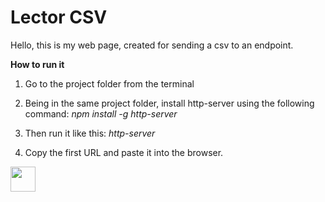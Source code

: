 # Lector CSV

Hello, this is my web page, created for sending a csv to an endpoint.

**How to run it**

1. Go to the project folder from the terminal
   
2. Being in the same project folder, install http-server using the following command: 
   *npm install -g http-server*
  
3. Then run it like this: *http-server*
   
4. Copy the first URL and paste it into the browser.


<img
src="https://www.opc-router.de/wp-content/uploads/2022/11/CSV-gruen-gross@4x.png" width="40px">